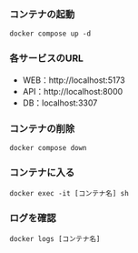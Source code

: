### コンテナの起動
```
docker compose up -d
```
### 各サービスのURL
- WEB：http://localhost:5173
- API：http://localhost:8000
- DB：localhost:3307

### コンテナの削除
```
docker compose down
```
### コンテナに入る
```
docker exec -it [コンテナ名] sh
```
### ログを確認
```
docker logs [コンテナ名]
```
